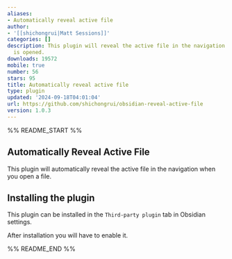 ```yaml
---
aliases:
- Automatically reveal active file
author:
- '[[shichongrui|Matt Sessions]]'
categories: []
description: This plugin will reveal the active file in the navigation when a file
  is opened.
downloads: 19572
mobile: true
number: 56
stars: 95
title: Automatically reveal active file
type: plugin
updated: '2024-09-18T04:01:04'
url: https://github.com/shichongrui/obsidian-reveal-active-file
version: 1.0.3
---
```


%% README_START %%

## Automatically Reveal Active File

This plugin will automatically reveal the active file in the navigation when you open a file.

## Installing the plugin

This plugin can be installed in the `Third-party plugin` tab in Obsidian settings.

After installation you will have to enable it.


%% README_END %%